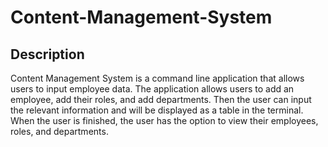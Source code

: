 # Content-Management-System

## Description

Content Management System is a command line application that allows users to input employee data. The application allows users to add an employee, add their roles, and add departments. Then the user can input the relevant information and will be displayed as a table in the terminal. When the user is finished, the user has the option to view their employees, roles, and departments.